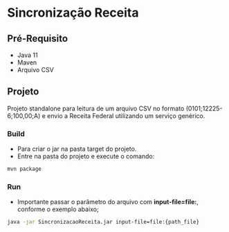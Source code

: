 # Sincronização Receita

## Pré-Requisito
 * Java 11
 * Maven
 * Arquivo CSV
 
## Projeto
 Projeto standalone para leitura de um arquivo CSV no formato (0101;12225-6;100,00;A) e envio a Receita Federal utilizando um serviço genérico.

### Build
 * Para criar o jar na pasta target do projeto.
 * Entre na pasta do projeto e execute o comando:
```sh
mvn package
```

### Run
 * Importante passar o parâmetro do arquivo com **input-file=file:**, conforme o exemplo abaixo;
```sh
java -jar SincronizacaoReceita.jar input-file=file:{path_file}
```